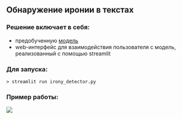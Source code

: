 ## Обнаружение иронии в текстах 
### Решение включает в себя:
 - предобученную [модель](https://huggingface.co/cardiffnlp/twitter-roberta-base-irony)
 - web-интерфейс для взаимодействия пользователя с модель, реализованный с помощью streamlit

### Для запуска:
```> streamlit run irony_detector.py```

### Пример работы:
![](image.png)
